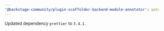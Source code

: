 ```yaml
---
'@backstage-community/plugin-scaffolder-backend-module-annotator': patch
---
```


Updated dependency `prettier` to `3.4.1`.

